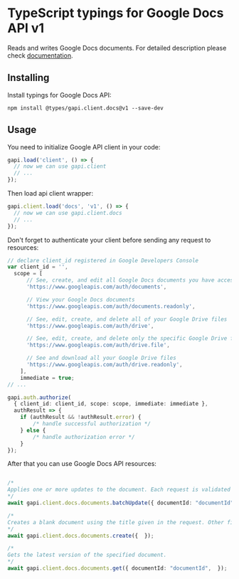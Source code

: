 # TypeScript typings for Google Docs API v1

Reads and writes Google Docs documents.
For detailed description please check [documentation](https://developers.google.com/docs/).

## Installing

Install typings for Google Docs API:

```
npm install @types/gapi.client.docs@v1 --save-dev
```

## Usage

You need to initialize Google API client in your code:

```typescript
gapi.load('client', () => {
  // now we can use gapi.client
  // ...
});
```

Then load api client wrapper:

```typescript
gapi.client.load('docs', 'v1', () => {
  // now we can use gapi.client.docs
  // ...
});
```

Don't forget to authenticate your client before sending any request to resources:

```typescript
// declare client_id registered in Google Developers Console
var client_id = '',
  scope = [ 
      // See, create, and edit all Google Docs documents you have access to
      'https://www.googleapis.com/auth/documents',

      // View your Google Docs documents
      'https://www.googleapis.com/auth/documents.readonly',

      // See, edit, create, and delete all of your Google Drive files
      'https://www.googleapis.com/auth/drive',

      // See, edit, create, and delete only the specific Google Drive files you use with this app
      'https://www.googleapis.com/auth/drive.file',

      // See and download all your Google Drive files
      'https://www.googleapis.com/auth/drive.readonly',
    ],
    immediate = true;
// ...

gapi.auth.authorize(
  { client_id: client_id, scope: scope, immediate: immediate },
  authResult => {
    if (authResult && !authResult.error) {
        /* handle successful authorization */
    } else {
        /* handle authorization error */
    }
});
```

After that you can use Google Docs API resources:

```typescript

/*
Applies one or more updates to the document. Each request is validated before being applied. If any request is not valid, then the entire request will fail and nothing will be applied. Some requests have replies to give you some information about how they are applied. Other requests do not need to return information; these each return an empty reply. The order of replies matches that of the requests. For example, suppose you call batchUpdate with four updates, and only the third one returns information. The response would have two empty replies, the reply to the third request, and another empty reply, in that order. Because other users may be editing the document, the document might not exactly reflect your changes: your changes may be altered with respect to collaborator changes. If there are no collaborators, the document should reflect your changes. In any case, the updates in your request are guaranteed to be applied together atomically.
*/
await gapi.client.docs.documents.batchUpdate({ documentId: "documentId",  });

/*
Creates a blank document using the title given in the request. Other fields in the request, including any provided content, are ignored. Returns the created document.
*/
await gapi.client.docs.documents.create({  });

/*
Gets the latest version of the specified document.
*/
await gapi.client.docs.documents.get({ documentId: "documentId",  });
```
